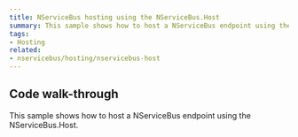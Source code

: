 ```yaml
---
title: NServiceBus hosting using the NServiceBus.Host
summary: This sample shows how to host a NServiceBus endpoint using the NServiceBus.Host.
tags:
- Hosting
related:
- nservicebus/hosting/nservicebus-host
---
```


## Code walk-through

This sample shows how to host a NServiceBus endpoint using the NServiceBus.Host.

<!-- import nservicebus-host -->
